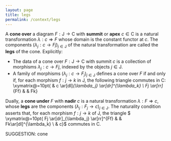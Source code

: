 ```yaml
---
layout: page
title: legs
permalink: /context/legs
---
```

 A **cone over** a diagram $F : \mathsf{J} \to \mathsf{C}$ with **summit** or **apex** $c \in \mathsf{C}$ is a natural transformation $\lambda : c \Rightarrow F$ whose domain is the constant functor at $c$. The components $(\lambda_j : c \to Fj)_{j\in \mathsf{J}}$ of the natural transformation are called the **legs** of the cone. Explicitly:

-  The data of a cone over $F : \mathsf{J} \to \mathsf{C}$ with summit $c$ is a collection of morphisms $\lambda_j : c \to Fj$, indexed by the objects $j \in \mathsf{J}$.
-  A family of morphisms $(\lambda_j : c \to F_j)_{j \in \mathsf{J}}$ defines a cone over $F$ if and only if, for each  morphism $f : j \to k$ in $\mathsf{J}$, the following triangle commutes in $\mathsf{C}$:
 \xymatrix@=10pt{ & c \ar[dl]_{\lambda_j} \ar[dr]^{\lambda_k} \\ Fj \ar[rr]_{Ff} & & Fk}


Dually, a **cone under** $F$ with **nadir** $c$ is a natural transformation $\lambda : F \Rightarrow c$, whose **legs** are  the components $(\lambda_j : F_j \to c)_{j \in \mathsf{J}}$. The naturality condition asserts that, for each  morphism $f : j \to k$ of $\mathsf{J}$, the triangle
$ \xymatrix@=10pt{ Fj \ar[dr]_{\lambda_j} \ar[rr]^{Ff} & & Fk\ar[dl]^{\lambda_k} \\ & c}$ commutes in $\mathsf{C}$.


SUGGESTION: cone